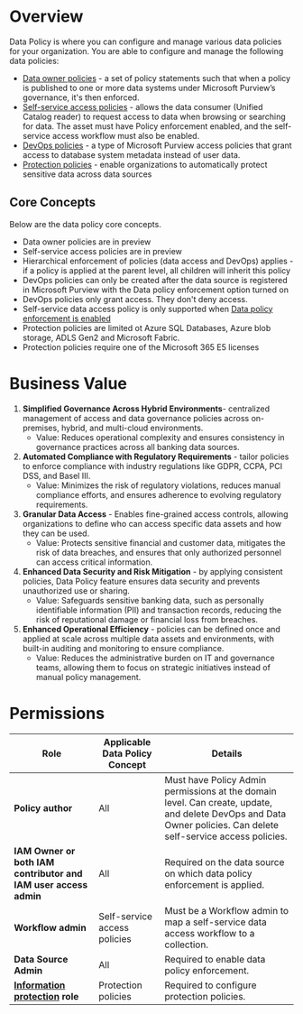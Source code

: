 # Overview

Data Policy is where you can configure and manage various data policies for your organization. You are able to configure and manage the following data policies:

- [Data owner policies](https://learn.microsoft.com/en-us/purview/legacy/concept-policies-data-owner) - a set of policy statements such that when a policy is published to one or more data systems under Microsoft Purview’s governance, it's then enforced.
- [Self-service access policies](https://learn.microsoft.com/en-us/purview/legacy/concept-self-service-data-access-policy) -  allows the data consumer (Unified Catalog reader) to request access to data when browsing or searching for data. The asset must have Policy enforcement enabled, and the self-service access workflow must also be enabled.
- [DevOps policies](https://learn.microsoft.com/en-us/purview/legacy/concept-policies-devops) - a type of Microsoft Purview access policies that grant access to database system metadata instead of user data.
- [Protection policies](https://learn.microsoft.com/en-us/purview/how-to-create-protection-policy?tabs=azure-sources) - enable organizations to automatically protect sensitive data across data sources

## Core Concepts

Below are the data policy core concepts.

- Data owner policies are in preview
- Self-service access policies are in preview
- Hierarchical enforcement of policies (data access and DevOps) applies - if a policy is applied at the parent level, all children will inherit this policy
- DevOps policies can only be created after the data source is registered in Microsoft Purview with the Data policy enforcement option turned on
- DevOps policies only grant access. They don't deny access.
- Self-service data access policy is only supported when [Data policy enforcement is enabled](https://learn.microsoft.com/en-us/purview/legacy/how-to-enable-data-policy-enforcement#prerequisites)
- Protection policies are limited ot Azure SQL Databases, Azure blob storage, ADLS Gen2 and Microsoft Fabric.
- Protection policies require one of the Microsoft 365 E5 licenses

# Business Value

1. **Simplified Governance Across Hybrid Environments**- centralized management of access and data governance policies across on-premises, hybrid, and multi-cloud environments.
    - Value: Reduces operational complexity and ensures consistency in governance practices across all banking data sources.
2. **Automated Compliance with Regulatory Requirements** - tailor policies to enforce compliance with industry regulations like GDPR, CCPA, PCI DSS, and Basel III.
    - Value: Minimizes the risk of regulatory violations, reduces manual compliance efforts, and ensures adherence to evolving regulatory requirements.
3. **Granular Data Access** - Enables fine-grained access controls, allowing organizations to define who can access specific data assets and how they can be used.
    - Value: Protects sensitive financial and customer data, mitigates the risk of data breaches, and ensures that only authorized personnel can access critical information.
4. **Enhanced Data Security and Risk Mitigation** - by applying consistent policies, Data Policy feature ensures data security and prevents unauthorized use or sharing.
    - Value: Safeguards sensitive banking data, such as personally identifiable information (PII) and transaction records, reducing the risk of reputational damage or financial loss from breaches.
5. **Enhanced Operational Efficiency** - policies can be defined once and applied at scale across multiple data assets and environments, with built-in auditing and monitoring to ensure compliance.
    - Value: Reduces the administrative burden on IT and governance teams, allowing them to focus on strategic initiatives instead of manual policy management.

# Permissions

| **Role**                                                                 | **Applicable Data Policy Concept** | **Details**                                                              |
|-----------------------------------------------------------------------|------------------------------------|-----------------------------------------------------|
| **Policy author**                               | All  | Must have Policy Admin permissions at the domain level. Can create, update, and delete DevOps and Data Owner policies. Can delete self-service access policies.                                            |
| **IAM Owner or both IAM contributor and IAM user access admin**        | All                        | Required on the data source on which data policy enforcement is applied.                            |
| **Workflow admin**                                               | Self-service access policies                       | Must be a Workflow admin to map a self-service data access workflow to a collection.                         |
| **Data Source Admin**                                              | All                        | Required to enable data policy enforcement.                              |
| **[Information protection](https://learn.microsoft.com/en-us/purview/how-to-create-protection-policy-azure-sources#users-and-permissions) role**           | Protection policies       | Required to configure protection policies.           |
